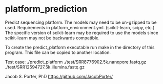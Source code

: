 # platform_prediction
Predict sequencing platform.
The models may need to be un-gzipped to be used.
Requirements in platform_environment.yml. (scikit-learn, scipy, etc.)
The specific version of scikit-learn may be required to use the models since scikit-learn may not be backwards compatible.

To create the predict_platform executable run make in the directory of this program. This file can be copied to another location.

Test case:
./predict_platform ./test/SRR8776902.5k.nanopore.fastq.gz ./test/SRR12594727.5k.illumina.fastq.gz

Jacob S. Porter, PhD
https://github.com/JacobPorter/
